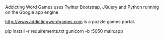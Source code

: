 

Addicting Word Games uses Twitter Bootstrap, JQuery and Python running on the Google app engine.

http://www.addictingwordgames.com is a puzzle games portal.



pip install -r requirements.txt 
gunicorn -b :5050 main:app
